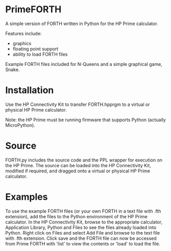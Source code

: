 # PrimeFORTH
A simple version of FORTH written in Python for the HP Prime calculator.

Features include:
- graphics
- floating point support
- ability to load FORTH files
  
Example FORTH files included for N-Queens and a simple graphical game, Snake.
# Installation
Use the HP Connectivity Kit to transfer FORTH.hpprgm to a virtual or physical HP Prime calculator.

Note: the HP Prime must be running firmware that supports Python (actually MicroPython).
# Source
FORTH.py includes the source code and the PPL wrapper for execution on the HP Prime. The source can be loaded into the HP Connectivity Kit, modified if required, and dragged onto a virtual or physical HP Prime calculator.
# Examples
To use the example FORTH files (or your own FORTH in a text file with .fth extension), add the files to the Python environment of the HP Prime calculator. In the HP Connectivity Kit, browse to the appropriate calculator, Application Library, Python and Files to see the files already loaded into Python. Right click on Files and select Add File and browse to the text file with .fth extension. Click save and the FORTH file can now be accessed from Prime FORTH with 'list' to view the contents or 'load' to load the file.
